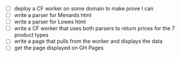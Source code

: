 - [ ] deploy a CF worker on some domain to make prove I can
- [ ] write a parser for Menards html
- [ ] write a parser for Lowes html
- [ ] write a CF worker that uses both parsers to return prices for the 7 product types
- [ ] write a page that pulls from the worker and displays the data
- [ ] get the page displayed on GH Pages